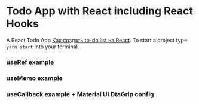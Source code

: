 # Todo App with React including React Hooks

A React Todo App [Как создать to-do list на React](https://www.youtube.com/watch?v=i7KuN99-0Cs). To start a project
type `yarn start` into your terminal.

### useRef example

### useMemo example

### useCallback example + Material UI DtaGrip config

